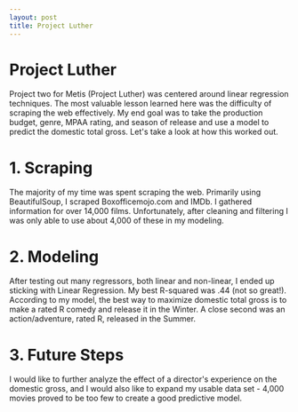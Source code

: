 ```yaml
---
layout: post
title: Project Luther
---
```


# Project Luther  

Project two for Metis (Project Luther) was centered around linear regression
techniques. The most valuable lesson learned here was the difficulty 
of scraping the web effectively. My end goal was to take the production
budget, genre, MPAA rating, and season of release and use a model to predict
the domestic total gross. Let's take a look at how this worked out.  
# 1. Scraping  
The majority of my time was spent scraping the web. Primarily using 
BeautifulSoup, I scraped Boxofficemojo.com and IMDb. I gathered information
for over 14,000 films. Unfortunately, after cleaning and filtering I was 
only able to use about 4,000 of these in my modeling.  
# 2. Modeling  
After testing out many regressors, both linear and non-linear, I ended up 
sticking with Linear Regression. My best R-squared was .44 (not so great!). 
According to my model, the best way to maximize domestic total gross is to 
make a rated R comedy and release it in the Winter. A close second was an 
action/adventure, rated R, released in the Summer.   
# 3. Future Steps  
I would like to further analyze the effect of a director's experience on the 
domestic gross, and I would also like to expand my usable data set - 4,000
movies proved to be too few to create a good predictive model.
